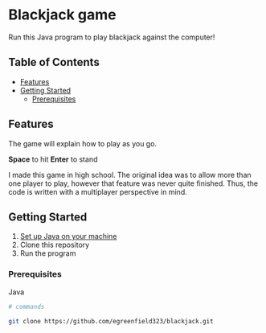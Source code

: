 # Blackjack game

Run this Java program to play blackjack against the computer!

## Table of Contents

- [Features](#features)
- [Getting Started](#getting-started)
  - [Prerequisites](#prerequisites)

## Features

The game will explain how to play as you go.

**Space** to hit
**Enter** to stand

I made this game in high school. The original idea was to allow more than one player to play, however that feature was never quite finished. Thus, the code is written with a multiplayer perspective in mind.

## Getting Started

1) <a href ="https://code.visualstudio.com/docs/java/java-tutorial#:~:text=To%20use%20Java%20within%20Visual,used%20for%20developing%20Java%20applications." target="_blank">Set up Java on your machine</a>
2) Clone this repository
3) Run the program

### Prerequisites

Java


```bash
# commands

git clone https://github.com/egreenfield323/blackjack.git
